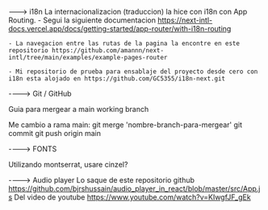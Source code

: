 


---> i18n
 La internacionalizacion (traduccion) la hice con i18n con App Routing.
    - Segui la siguiente documentacion https://next-intl-docs.vercel.app/docs/getting-started/app-router/with-i18n-routing

    - La navegacion entre las rutas de la pagina la encontre en este repositorio https://github.com/amannn/next-intl/tree/main/examples/example-pages-router

    - Mi repositorio de prueba para ensablaje del proyecto desde cero con i18n esta alojado en https://github.com/GC5355/i18n-next.git


----> Git / GitHub

Guia para mergear a main working branch

Me cambio a rama main:
    git merge 'nombre-branch-para-mergear'
    git commit
    git push origin main




---->  FONTS 

Utilizando montserrat, usare cinzel?



----> Audio player
Lo saque de este repositorio github https://github.com/bjrshussain/audio_player_in_react/blob/master/src/App.js
Del video de youtube https://www.youtube.com/watch?v=KIwgfJF_gEk



